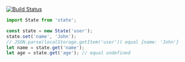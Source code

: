 [![Build Status](https://travis-ci.org/masalygin/state.svg?branch=master)](https://travis-ci.org/masalygin/state)


```js
import State from 'state';

const state = new State('user');
state.set('name', 'John'); 
// JSON.parse(localStorage.getItem('user')) equal {name: 'John'}
let name = state.get('name');
let age = state.get('age'); // equal undefined
```
